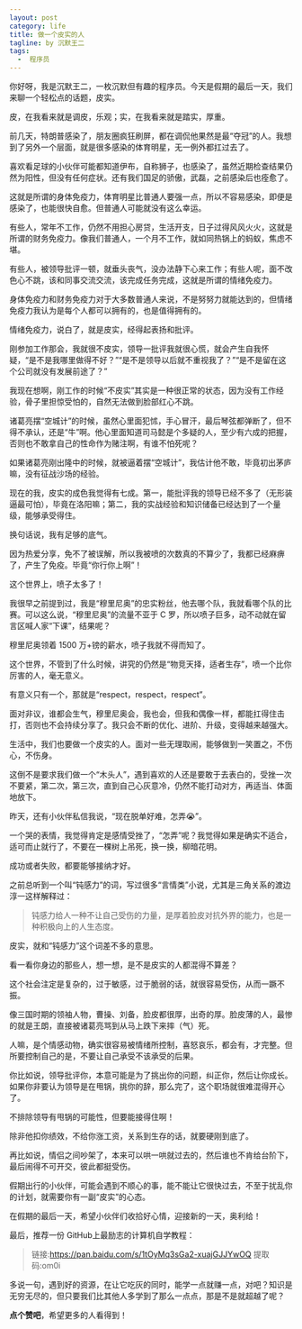 ```yaml
---
layout: post
category: life
title: 做一个皮实的人
tagline: by 沉默王二
tags: 
  -  程序员
---
```



你好呀，我是沉默王二，一枚沉默但有趣的程序员。今天是假期的最后一天，我们来聊一个轻松点的话题，皮实。



<!--more-->

皮，在我看来就是调皮，乐观；实，在我看来就是踏实，厚重。

前几天，特朗普感染了，朋友圈疯狂刷屏，都在调侃他果然是最“夺冠”的人。我想到了另外一个层面，就是很多感染的体育明星，无一例外都扛过去了。

喜欢看足球的小伙伴可能都知道伊布，自称狮子，也感染了，虽然近期检查结果仍然为阳性，但没有任何症状。还有我们国足的骄傲，武磊，之前感染后也痊愈了。

这就是所谓的身体免疫力，体育明星比普通人要强一点，所以不容易感染，即便是感染了，也能很快自愈。但普通人可能就没有这么幸运。

有些人，常年不工作，仍然不用担心房贷，生活开支，日子过得风风火火，这就是所谓的财务免疫力。像我们普通人，一个月不工作，就如同热锅上的蚂蚁，焦虑不堪。

有些人，被领导批评一顿，就垂头丧气，没办法静下心来工作；有些人呢，面不改色心不跳，该和同事交流交流，该完成任务完成，这就是所谓的情绪免疫力。

身体免疫力和财务免疫力对于大多数普通人来说，不是努努力就能达到的，但情绪免疫力我认为是每个人都可以拥有的，也是值得拥有的。

情绪免疫力，说白了，就是皮实，经得起表扬和批评。

刚参加工作那会，我就很不皮实，领导一批评我就很心慌，就会产生自我怀疑，“是不是我哪里做得不好？”“是不是领导以后就不重视我了？”“是不是留在这个公司就没有发展前途了？”

我现在想啊，刚工作的时候“不皮实”其实是一种很正常的状态，因为没有工作经验，骨子里担惊受怕的，自然无法做到脸部红心不跳。

诸葛亮摆“空城计”的时候，虽然心里面犯怵，手心冒汗，最后琴弦都弹断了，但不得不承认，还是“牛”啊。他心里面知道司马懿是个多疑的人，至少有六成的把握，否则也不敢拿自己的性命作为赌注啊，有谁不怕死呢？

如果诸葛亮刚出隆中的时候，就被逼着摆“空城计”，我估计他不敢，毕竟初出茅庐嘛，没有征战沙场的经验。

现在的我，皮实的成色我觉得有七成。第一，能批评我的领导已经不多了（无形装逼最可怕），毕竟在洛阳嘛；第二，我的实战经验和知识储备已经达到了一个量级，能够承受得住。

换句话说，我有足够的底气。

因为热爱分享，免不了被误解，所以我被喷的次数真的不算少了，我都已经麻痹了，产生了免疫。毕竟“你行你上啊”！

这个世界上，喷子太多了！

我很早之前提到过，我是“穆里尼奥”的忠实粉丝，他去哪个队，我就看哪个队的比赛。可以这么说，“穆里尼奥”的流量不亚于 C 罗，所以喷子巨多，动不动就在留言区喊人家“下课”，结果呢？

穆里尼奥领着 1500 万+镑的薪水，喷子我就不得而知了。

这个世界，不管到了什么时候，讲究的仍然是“物竞天择，适者生存”，喷一个比你厉害的人，毫无意义。

有意义只有一个，那就是“respect，respect，respect”。

面对非议，谁都会生气，穆里尼奥会，我也会，但我和偶像一样，都能扛得住击打，否则也不会持续分享了。我只会不断的优化、进阶、升级，变得越来越强大。

生活中，我们也要做一个皮实的人。面对一些无理取闹，能够做到一笑置之，不伤心，不伤身。

这倒不是要求我们做一个“木头人”，遇到喜欢的人还是要敢于去表白的，受挫一次不要紧，第二次，第三次，直到自己心灰意冷，仍然不能打动对方，再适当、体面地放下。

昨天，还有小伙伴私信我说，“现在脱单好难，怎弄😭”。

一个哭的表情，我觉得肯定是感情受挫了，“怎弄”呢？我觉得如果是确实不适合，适可而止就行了，不要在一棵树上吊死，换一换，柳暗花明。

成功或者失败，都要能够接纳才好。

之前总听到一个叫“钝感力”的词，写过很多“言情类”小说，尤其是三角关系的渡边淳一这样解释过：

>钝感力给人一种不让自己受伤的力量，是厚着脸皮对抗外界的能力，也是一种积极向上的人生态度。

皮实，就和“钝感力”这个词差不多的意思。

看一看你身边的那些人，想一想，是不是皮实的人都混得不算差？

这个社会注定是复杂的，过于敏感，过于脆弱的话，就很容易受伤，从而一蹶不振。

像三国时期的领袖人物，曹操、刘备，脸皮都很厚，出奇的厚。脸皮薄的人，最惨的就是王朗，直接被诸葛亮骂到从马上跌下来摔（气）死。

人嘛，是个情感动物，确实很容易被情绪所控制，喜怒哀乐，都会有，才完整。但所要控制自己的是，不要让自己承受不该承受的后果。

你比如说，领导批评你，本意可能是为了挑出你的问题，纠正你，然后让你成长。如果你非要认为领导是在甩锅，挑你的辞，那么完了，这个职场就很难混得开心了。

不排除领导有甩锅的可能性，但要能接得住啊！

除非他扣你绩效，不给你涨工资，关系到生存的话，就要硬刚到底了。

再比如说，情侣之间吵架了，本来可以哄一哄就过去的，然后谁也不肯给台阶下，最后闹得不可开交，彼此都挺受伤。

假期出行的小伙伴，可能会遇到不顺心的事，能不能让它很快过去，不至于扰乱你的计划，就需要你有一副“皮实”的心态。

在假期的最后一天，希望小伙伴们收拾好心情，迎接新的一天，奥利给！


最后，推荐一份 GitHub上最励志的计算机自学教程：

>链接:https://pan.baidu.com/s/1tOyMq3sGa2-xuajGJJYwOQ 提取码:om0i 

多说一句，遇到好的资源，在让它吃灰的同时，能学一点就赚一点，对吧？知识是无穷无尽的，但只要我们比其他人多学到了那么一点点，那是不是就超越了呢？

**点个赞吧**，希望更多的人看得到！